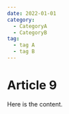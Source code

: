 ```yaml
---
date: 2022-01-01
category:
  - CategoryA
  - CategoryB
tag:
  - tag A
  - tag B
---
```


# Article 9

Here is the content.
